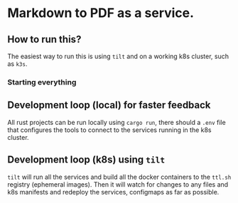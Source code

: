 # Markdown to PDF as a service.

## How to run this?

The easiest way to run this is using `tilt` and on a working k8s cluster, such as `k3s`.

### Starting everything


## Development loop (local) for faster feedback

All rust projects can be run locally using `cargo run`, there should a `.env` file that configures the tools to
connect to the services running in the k8s cluster.

## Development loop (k8s) using `tilt`

`tilt` will run all the services and build all the docker containers to the `ttl.sh` registry (ephemeral images).
Then it will watch for changes to any files and k8s manifests and redeploy the services, configmaps as far as possible.